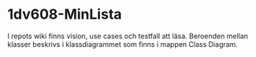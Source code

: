 # 1dv608-MinLista

I repots wiki finns vision, use cases och testfall att läsa.
Beroenden mellan klasser beskrivs i klassdiagrammet som finns i mappen Class Diagram.
